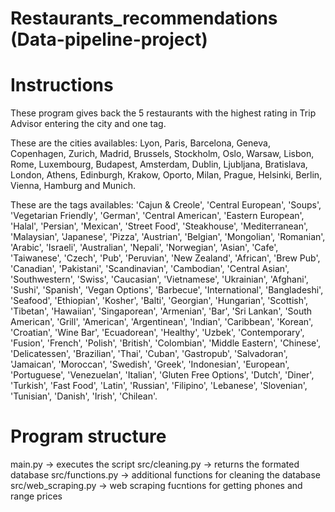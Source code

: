 # Restaurants_recommendations (Data-pipeline-project)

# Instructions
These program gives back the 5 restaurants with the highest rating in Trip Advisor entering the city and one tag.

These are the cities availables: Lyon, Paris, Barcelona, Geneva, Copenhagen, Zurich, Madrid, Brussels, Stockholm, Oslo, Warsaw, Lisbon, Rome, Luxembourg, Budapest, Amsterdam, Dublin, Ljubljana, Bratislava, London, Athens, Edinburgh, Krakow, Oporto, Milan, Prague, Helsinki, Berlin, Vienna, Hamburg and Munich. 

These are the tags availables: 'Cajun & Creole', 'Central European', 'Soups', 'Vegetarian Friendly', 'German', 'Central American', 'Eastern European', 'Halal', 'Persian', 'Mexican', 'Street Food', 'Steakhouse', 'Mediterranean', 'Malaysian', 'Japanese', 'Pizza', 'Austrian', 'Belgian', 'Mongolian', 'Romanian', 'Arabic', 'Israeli', 'Australian', 'Nepali', 'Norwegian', 'Asian', 'Cafe', 'Taiwanese', 'Czech', 'Pub', 'Peruvian', 'New Zealand', 'African', 'Brew Pub', 'Canadian', 'Pakistani', 'Scandinavian', 'Cambodian', 'Central Asian', 'Southwestern', 'Swiss', 'Caucasian', 'Vietnamese', 'Ukrainian', 'Afghani', 'Sushi', 'Spanish', 'Vegan Options', 'Barbecue', 'International', 'Bangladeshi', 'Seafood', 'Ethiopian', 'Kosher', 'Balti', 'Georgian', 'Hungarian', 'Scottish', 'Tibetan', 'Hawaiian', 'Singaporean', 'Armenian', 'Bar', 'Sri Lankan', 'South American', 'Grill', 'American', 'Argentinean', 'Indian', 'Caribbean', 'Korean', 'Croatian', 'Wine Bar', 'Ecuadorean', 'Healthy', 'Uzbek', 'Contemporary', 'Fusion', 'French', 'Polish', 'British', 'Colombian', 'Middle Eastern', 'Chinese', 'Delicatessen', 'Brazilian', 'Thai', 'Cuban', 'Gastropub', 'Salvadoran', 'Jamaican', 'Moroccan', 'Swedish', 'Greek', 'Indonesian', 'European', 'Portuguese', 'Venezuelan', 'Italian', 'Gluten Free Options', 'Dutch', 'Diner', 'Turkish', 'Fast Food', 'Latin', 'Russian', 'Filipino', 'Lebanese', 'Slovenian', 'Tunisian', 'Danish', 'Irish', 'Chilean'.

# Program structure

main.py -> executes the script
src/cleaning.py -> returns the formated database
src/functions.py -> additional functions for cleaning the database
src/web_scraping.py -> web scraping fucntions for getting phones and range prices
